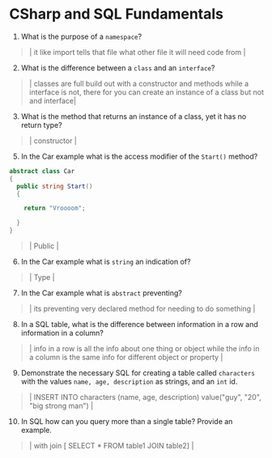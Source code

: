 # CSharp and SQL Fundamentals
01. What is the purpose of a `namespace`?

  > | it like import tells that file what other file it will need code from |

02. What is the difference between a `class` and an `interface`?

  > | classes are full build out with a constructor and methods while a interface is not, there for you can create an instance of a class but not and interface|

03. What is the method that returns an instance of a class, yet it has no return type?

  > | constructor |

05. In the Car example what is the access modifier of the `Start()` method?

  ```c#
  abstract class Car
  {
    public string Start()
    {

      return "Vroooom";

    }
  }
  ```

  > | Public |

06. In the Car example what is `string` an indication of?

  > | Type |

07. In the Car example what is `abstract` preventing?

  > | its preventing very declared method for needing to do something  |

08. In a SQL table, what is the difference between information in a row and information in a column?

  > | info in a row is all the info about one thing or object while the info in a column is the same info for different object or property |

09. Demonstrate the necessary SQL for creating a table called `characters` with the values `name, age, description` as strings, and an `int` id.

  > | INSERT INTO characters (name, age, description) value("guy", "20", "big strong man") |

10. In SQL how can you query more than a single table? Provide an example.

  > | with join [ SELECT * FROM table1 JOIN table2] |
